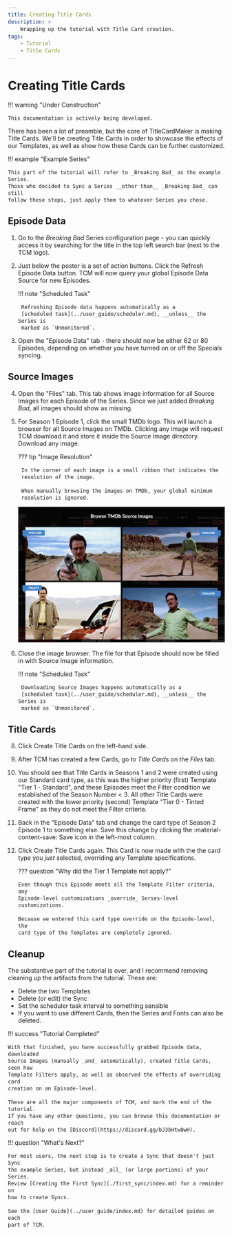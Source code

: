 ```yaml
---
title: Creating Title Cards
description: >
    Wrapping up the tutorial with Title Card creation.
tags:
    - Tutorial
    - Title Cards
---
```


# Creating Title Cards

!!! warning "Under Construction"

    This documentation is actively being developed.

There has been a lot of preamble, but the core of TitleCardMaker is making
Title Cards. We'll be creating Title Cards in order to showcase the effects of
our Templates, as well as show how these Cards can be further customized.

!!! example "Example Series"

    This part of the tutorial will refer to _Breaking Bad_ as the example Series. 
    Those who decided to Sync a Series __other than__ _Breaking Bad_ can still
    follow these steps, just apply them to whatever Series you chose.

## Episode Data

1. Go to the _Breaking Bad_ Series configuration page - you can quickly access
it by searching for the title in the top left search bar (next to the TCM logo).

2. Just below the poster is a set of action buttons. Click the
<span class="example md-button">Refresh Episode Data</span> button. TCM will now
query your global Episode Data Source for new Episodes.

    !!! note "Scheduled Task"

        Refreshing Episode data happens automatically as a
        [scheduled task](../user_guide/scheduler.md), __unless__ the Series is
        marked as `Unmonitored`.

3. Open the "Episode Data" tab - there should now be either 62 or 80 Episodes,
depending on whether you have turned on or off the Specials syncing.

## Source Images

4. Open the "Files" tab. This tab shows image information for all Source Images
for each Episode of the Series. Since we just added _Breaking Bad_, all images
should show as missing.

5. For Season 1 Episode 1, click the small TMDb logo. This will launch a browser
for all Source Images on TMDb. Clicking any image will request TCM download it
and store it inside the Source Image directory. Download any image.

    ??? tip "Image Resolution"
    
        In the corner of each image is a small ribbon that indicates the
        resolution of the image.
        
        When manually browsing the images on TMDb, your global minimum
        resolution is ignored.

    ![](../assets/tmdb_browse_images.jpg)

6. Close the image browser. The file for that Episode should now be filled in
with Source Image information.

    !!! note "Scheduled Task"

        Downloading Source Images happens automatically as a
        [scheduled task](../user_guide/scheduler.md), __unless__ the Series is
        marked as `Unmonitored`.

## Title Cards

8. Click <span class="example md-button">Create Title Cards</span> on the
left-hand side.

9. After TCM has created a few Cards, go to _Title Cards_ on the _Files_ tab.

10. You should see that Title Cards in Seasons 1 and 2 were created using our
Standard card type, as this was the higher priority (first) Template "Tier 1 -
Standard", and these Episodes meet the Filter condition we established of the
Season Number < 3. All other Title Cards were created with the lower priority
(second) Template "Tier 0 - Tinted Frame" as they do not meet the Filter
criteria.

11. Back in the "Episode Data" tab and change the card type of Season 2 Episode
1 to something else. Save this change by clicking the :material-content-save:
Save icon in the left-most column.

12. Click <span class="example md-button">Create Title Cards</span> again. This
Card is now made with the the card type you _just_ selected, overriding any
Template specifications.

    ??? question "Why did the Tier 1 Template not apply?"

        Even though this Episode meets all the Template Filter criteria, any
        Episode-level customizations _override_ Series-level customizations.

        Because we entered this card type override on the Episode-level, the
        card type of the Templates are completely ignored.

## Cleanup

The substantive part of the tutorial is over, and I recommend removing cleaning
up the artifacts from the tutorial. These are:

- Delete the two Templates
- Delete (or edit) the Sync
- Set the scheduler task interval to something sensible
- If you want to use different Cards, then the Series and Fonts can also be
deleted.

!!! success "Tutorial Completed"

    With that finished, you have successfully grabbed Episode data, downloaded
    Source Images (manually _and_ automatically), created Title Cards, seen how
    Template Filters apply, as well as observed the effects of overriding card
    creation on an Episode-level.

    These are all the major components of TCM, and mark the end of the tutorial.
    If you have any other questions, you can browse this documentation or reach
    out for help on the [Discord](https://discord.gg/bJ3bHtw8wH).

!!! question "What's Next?"

    For most users, the next step is to create a Sync that doesn't just Sync
    the example Series, but instead _all_ (or large portions) of your Series.
    Review [Creating the First Sync](./first_sync/index.md) for a reminder on
    how to create Syncs.

    See the [User Guide](../user_guide/index.md) for detailed guides on each
    part of TCM.
